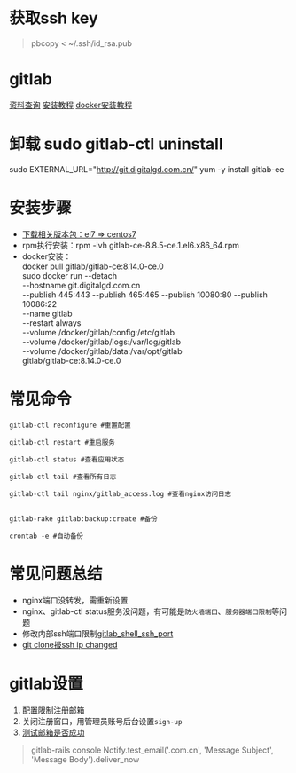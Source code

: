 # 获取ssh key
> pbcopy < ~/.ssh/id_rsa.pub

# gitlab
[资料查询](https://github.com/jaywcjlove/handbook/blob/master/CentOS/CentOS7%E5%AE%89%E8%A3%85%E7%BB%B4%E6%8A%A4Gitlab.md#%E5%8D%B8%E8%BD%BD)
[安装教程](https://www.2cto.com/net/201701/588343.html)
[docker安装教程](http://www.bubuko.com/infodetail-2536599.html?yyue=a21bo.50862.201879,http://blog.gezhiqiang.com/2017/03/01/gitlab-ce-install/)


# 卸载 sudo gitlab-ctl uninstall
 

sudo EXTERNAL_URL="http://git.digitalgd.com.cn/" yum -y install gitlab-ee


# 安装步骤
* [下载相关版本包：el7 => centos7](https://packages.gitlab.com/gitlab/gitlab-ce/packages/el/7/gitlab-ce-8.14.0-ce.0.el7.x86_64.rpm)
* rpm执行安装：rpm -ivh gitlab-ce-8.8.5-ce.1.el6.x86_64.rpm
* docker安装：  
docker pull gitlab/gitlab-ce:8.14.0-ce.0  
sudo docker run --detach \
    --hostname git.digitalgd.com.cn \
    --publish 445:443 --publish 465:465 --publish 10080:80 --publish 10086:22 \
    --name gitlab \
    --restart always \
    --volume /docker/gitlab/config:/etc/gitlab \
    --volume /docker/gitlab/logs:/var/log/gitlab \
    --volume /docker/gitlab/data:/var/opt/gitlab \
    gitlab/gitlab-ce:8.14.0-ce.0


# 常见命令
```
gitlab-ctl reconfigure #重置配置

gitlab-ctl restart #重启服务

gitlab-ctl status #查看应用状态

gitlab-ctl tail #查看所有日志

gitlab-ctl tail nginx/gitlab_access.log #查看nginx访问日志


gitlab-rake gitlab:backup:create #备份

crontab -e #自动备份
```

# 常见问题总结
* nginx端口没转发，需重新设置
* nginx、gitlab-ctl status服务没问题，有可能是`防火墙端口`、`服务器端口限制`等问题
* 修改内部ssh端口限制[gitlab_shell_ssh_port](https://www.cnblogs.com/xuezhigu/p/6555895.html)
* [git clone报ssh ip changed](https://blog.csdn.net/wangjunjun2008/article/details/37870849)


# gitlab设置
1. [配置限制注册邮箱](https://www.zhihu.com/question/263706388)
2. 关闭注册窗口，用管理员账号后台设置`sign-up`
3. [测试邮箱是否成功](https://www.cnblogs.com/wanglan/p/8759356.html)
> gitlab-rails console
> Notify.test_email('.com.cn', 'Message Subject', 'Message Body').deliver_now
